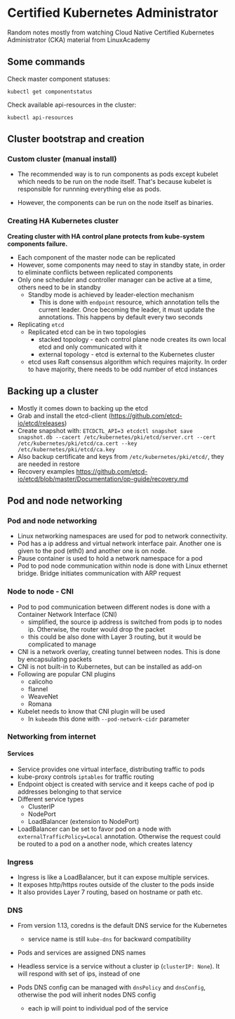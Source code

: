 # Certified Kubernetes Administrator

Random notes mostly from watching Cloud Native Certified Kubernetes Administrator (CKA) material from LinuxAcademy

## Some commands

Check master component statuses:

`kubectl get componentstatus`

Check available api-resources in the cluster:

`kubectl api-resources`

## Cluster bootstrap and creation

### Custom cluster (manual install)

* The recommended way is to run components as pods except kubelet which needs to be run on the node itself. That's because kubelet is responsible for runnning everything else as pods.

* However, the components can be run on the node itself as binaries.

### Creating HA Kubernetes cluster

**Creating cluster with HA control plane protects from kube-system components failure.**

* Each component of the master node can be replicated
* However, some components may need to stay in standby state, in order to eliminate conflicts between replicated components
* Only one scheduler and controller manager can be active at a time, others need to be in standby
  * Standby mode is achieved by leader-election mechanism
    * This is done with `endpoint` resource, which annotation tells the current leader. Once becoming the leader, it must update the annotations. This happens by default every two seconds
* Replicating `etcd`
  * Replicated etcd can be in two topologies
    * stacked topology - each control plane node creates its own local etcd and only communicated with it
    * external topology - etcd is external to the Kubernetes cluster
  * etcd uses Raft consensus algorithm which requires majority. In order to have majority, there needs to be odd number of etcd instances
  
## Backing up a cluster

* Mostly it comes down to backing up the etcd
* Grab and install the etcd-client (https://github.com/etcd-io/etcd/releases)
* Create snapshot with: `ETCDCTL_API=3 etcdctl snapshot save snapshot.db --cacert /etc/kubernetes/pki/etcd/server.crt --cert /etc/kubernetes/pki/etcd/ca.cert --key /etc/kubernetes/pki/etcd/ca.key`
* Also backup certificate and keys from `/etc/kubernetes/pki/etcd/`, they are needed in restore
* Recovery examples https://github.com/etcd-io/etcd/blob/master/Documentation/op-guide/recovery.md

## Pod and node networking

### Pod and node networking

* Linux networking namespaces are used for pod to network connectivity.
* Pod has a ip address and virtual network interface pair. Another one is given to the pod (eth0) and another one is on node.
* Pause container is used to hold a network namespace for a pod
* Pod to pod node communication within node is done with Linux ethernet bridge. Bridge initiates communication with ARP request

### Node to node - CNI
* Pod to pod communication between different nodes is done with a Container Network Interface (CNI)
  * simplified, the source ip address is switched from pods ip to nodes ip. Otherwise, the router would drop the packet
  * this could be also done with Layer 3 routing, but it would be complicated to manage
* CNI is a network overlay, creating tunnel between nodes. This is done by encapsulating packets
* CNI is not built-in to Kubernetes, but can be installed as add-on
* Following are popular CNI plugins
  * calicoho
  * flannel
  * WeaveNet
  * Romana
* Kubelet needs to know that CNI plugin will be used
  * In `kubeadm` this done with `--pod-network-cidr` parameter
  
 ### Networking from internet
  
 #### Services
* Service provides one virtual interface, distributing traffic to pods
* kube-proxy controls `iptables` for traffic routing
* Endpoint object is created with service and it keeps cache of pod ip addresses belonging to that service
* Different service types
  * ClusterIP
  * NodePort
  * LoadBalancer (extension to NodePort)
* LoadBalancer can be set to favor pod on a node with `externalTrafficPolicy=Local` annotation. Otherwise the request could be routed to a pod on a another node, which creates latency

### Ingress
* Ingress is like a LoadBalancer, but it can expose multiple services.
* It exposes http/https routes outside of the cluster to the pods inside
* It also provides Layer 7 routing, based on hostname or path etc.

### DNS
* From version 1.13, coredns is the default DNS service for the Kubernetes
  * service name is still `kube-dns` for backward compatibility
* Pods and services are assigned DNS names
* Headless service is a service without a cluster ip (`clusterIP: None`). It will respond with set of ips, instead of one
* Pods DNS config can be managed with `dnsPolicy` and `dnsConfig`, otherwise the pod will inherit nodes DNS config

  * each ip will point to individual pod of the service

